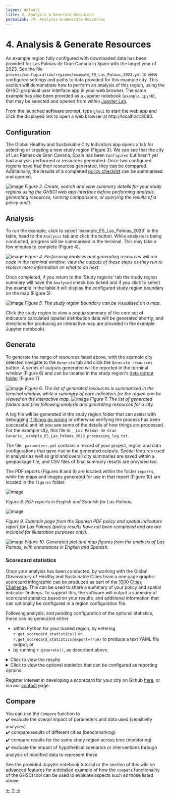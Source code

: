 ```yaml
---
layout: default
title: 4. Analysis & Generate Resources
permalink: /4.-Analysis-&-Generate-Resources
---
```


# 4. Analysis & Generate Resources

An example region fully configured with downloaded data has been provided for Las Palmas de Gran Canaria in Spain with the target year of 2023.  See the file `process/configuration/regions/example_ES_Las_Palmas_2023.yml` to view configured settings and paths to data provided for this example city.  This section will demonstrate how to perform an analysis of this region, using the GHSCI graphical user interface app in your web browser.  The same example has also been provided as a Jupyter notebook (`example.ipynb`), that may be selected and opened from within [Jupyter Lab](./#Jupyter-Lab).

From the launched software prompt, type `ghsci` to start the web app and click the displayed link to open a web browser at http://localhost:8080.

## Configuration
The Global Healthy and Sustainable City Indicators app opens a tab for selecting or creating a new study region (Figure 3).  We can see that the city of Las Palmas de Gran Canaria, Spain has been `Configured` but hasn't yet had analysis performed or resources generated.   Once two configured regions have had their resources generated, they can be compared.  Additionally, the results of a completed [policy checklist](https://healthysustainablecities.github.io/indicators/#Policy-indicator-analysis) can be summarised and queried.

![image](https://github.com/healthysustainablecities/global-indicators/assets/12984626/530f53fa-5989-48bf-8904-031faccb2225)
*Figure 3. Create, search and view summary details for your study regions using the GHSCI web app interface before performing analysis, generating resources, running comparisons, or querying the results of a policy audit.*

## Analysis
To run the example, click to select 'example_ES_Las_Palmas_2023' in the table, head to the `Analysis` tab and click the button.  While analysis is being conducted, progress will be summarised in the terminal.  This may take a few minutes to complete (Figure 4).

![image](https://github.com/healthysustainablecities/global-indicators/assets/12984626/ab5d2e51-4f94-459b-8fa4-212b46720373)
*Figure 4. Performing analysis and generating resources will run code in the terminal window; view the outputs of these steps as they run to receive more information on what to do next.*

Once completed, if you return to the 'Study regions' tab the study region summary will have the `Analysed` check box ticked and if you click to select the example in the table it will display the configured study region boundary on the map (Figure 5).

![image](https://github.com/healthysustainablecities/global-indicators/assets/12984626/0d65bfb4-dcb8-4b9f-833e-cda12893034e)
*Figure 5. The study region boundary can be visualised on a map.*

Click the study region to view a popup summary of the core set of indicators calculated (spatial distribution data will be generated shortly, and directions for producing an interactive map are provided in the example Jupyter notebook).

## Generate
To generate the range of resources listed above, with the example city selected navigate to the `Generate` tab and click the `Generate resources` button.  A series of outputs generated will be reported in the terminal window (Figure 6) and can be located in the study region's [data output folder](./#Data-output-folder) (Figure 7).

![image](https://github.com/healthysustainablecities/global-indicators/assets/12984626/1ccca037-49c7-49fa-aa0b-a9ca9ecfa003)
*Figure 6. The list of generated resources is summarised in the terminal window, while a summary of core indicators for the region can be viewed on the interactive map.*
![image](https://github.com/user-attachments/assets/cc7deaf8-014e-4267-8085-3649ff38b6dc)
*Figure 7. The list of generated folders and files following analysis and generating resources for a city.*

A log file will be generated in the study region folder that can assist with debugging [if things go wrong](./#What-if-I-get-stuck) or otherwise verifying the process has been successful and let you see some of the details of how things are processed.  For the example city, this file is `__Las Palmas de Gran Canaria__example_ES_Las_Palmas_2023_processing_log.txt`.

The file `_parameters.yml` contains a record of your project, region and data configurations that gave rise to the generated outputs.  Spatial features used in analysis as well as grid and overall city summaries are saved within a geopackage file, and CSV files of final summary results are provided too.  

The PDF reports (Figures 8 and 9) are located within the folder `reports`, while the maps and images generated for use in that report (Figure 10) are located in the `figures` folder.

![image](https://github.com/user-attachments/assets/a5fbb943-0f20-41ae-8e47-309cd75d0cab) 

*Figure 8. PDF reports in English and Spanish for Las Palmas.*

![image](https://github.com/user-attachments/assets/fe028569-ada7-4ee8-a29e-85338ffe14db)

*Figure 9. Example page from the Spanish PDF policy and spatial indicators report for Las Palmas (policy results have not been completed and are are included for illustration purposes only).*

![image](https://github.com/user-attachments/assets/9a3b62af-b693-456d-b69c-a4cf8f255e59)
*Figure 10. Generated plot and map figures from the analysis of Las Palmas, with annotations in English and Spanish.*

### Scorecard statistics
Once your analysis has been conducted, by working with the Global Observatory of Healthy and Sustainable Cities team a one page graphic scorecard infographic can be produced as part of the [1000 Cities Challenge](https://www.healthysustainablecities.org/1000cities/).  This can be used to share a summary of your policy and spatial indicator findings.  To support this, the software will output a summary of scorecard statistics based on your results, and additional information that can optionally be configured in a region configuration file.

Following analysis, and pending configuration of the optional statistics, these can be generated either
- within Python for your loaded region, by entering `r.get_scorecard_statistics()` or `r.get_scorecard_statistics(export=True)` to produce a text YAML file output; or
- by running `r.generate()`, as described above.

<details>

<summary>Click to view the results</summary>

```
City: Las Palmas de Gran Canaria
Country: Spain
Global region: Europe
Gini Index: Not configured
Gini source: Not configured
HDI Index: Not configured
HDI source: Not configured
Total urban area (km²): 62.99
Total population: 333,051
Total population source: Global Human Settlements urban centres: 2015 (EU JRC, 2019; Las Palmas de Gran Canaria only) under CC BY 4.0. Centro Nacional de Información Geográfica under CC-BY-4.0
City-wide density (pop/km²): 5287.54
GDP per capita (INT $): Not configured
Population with access to fresh food market or supermarket: 53.84
Population with access to regularly running formal public transport (<20 mins): 74.49
Population with access to any public open space: 75.93
Population living in neighbourhoods above minimum density threshold for WHO physical activity target: 85.1
Population living in neighbourhoods above minimum connectivity threshold for WHO physical activity target: 96.9
Population living in neighbourhoods above the median walkability across the 25 cities*: 95.2
Metropolitan transport policy with health-focused actions: {'identified': '✔', 'aligns': '✔', 'measurable': '✔'}
Air pollution policies for transport and land-use planning: {'identified': '✔', 'aligns': '✔', 'measurable': '✔'}
Requirements for public transport access to employment and services: {'identified': '✔', 'aligns': '✔', 'measurable': '✔'}
Employment distribution requirements: {'identified': '✘', 'aligns': '-', 'measurable': '-'}
Parking restrictions to discourage car use: {'identified': '✔', 'aligns': '✔', 'measurable': '✘'}
Minimum public open space access requirements: {'identified': '✔', 'aligns': '✔', 'measurable': '✔'}
Street connectivity requirements: {'identified': '✘', 'aligns': '-', 'measurable': '-'}
Provision of pedestrian infrastructure and targets for walking participation: {'identified': '✔', 'aligns': '✔', 'measurable': '✔'}
Provision of cycling infrastructure and targets for cycling participation: {'identified': '✔', 'aligns': '✔', 'measurable': '✔'}
Housing density requirements: {'identified': '✔', 'aligns': '✔', 'measurable': '✔'}
Minimum requirements for public transport access and targets for public transport use: {'identified': '✔', 'aligns': '✔', 'measurable': '✔'}
Publicly available information on government expenditure for different transport modes: {'identified': '✔', 'aligns': '✔', 'measurable': '✔'}
```

</details>

<details>

<summary>Click to view the optional statistics that can be configured as reporting options</summary>

```
  optional_scorecard_context_statistics:
    ## The scorecard is an optional summary of the policy and spatial indicator results.
    ## It is prepared by a graphic designer using an additional selection of contextual
    ## information and indicator results, which a research can provide to the GOHSC team.
    ## To specify values for these fields, uncomment and complete the required fields for each.
    ## For values, please only use numbers and decimal points; do not use commas or other punctuation.
    ## For more information, contact the GOHSC team at info@healthysustainablecities.org
    Gini:
      # Country Gini Index as an estimate of income inequality
      # see https://data.worldbank.org/indicator/SI.POV.GINI
      value:
      year:
      source:
    HDI:
      # Country Human Development Index (HDI)
      # https://hdr.undp.org/data-center/human-development-index#/indicies/HDI
      value:
      year:
      source:
    GDP per capita:
      # City Gross Domestic Product (GDP) per capita as an estimate of economic development (international dollar $)
      value:
      year:
      source:
    ## The following data may be optionally uncommented and provided by users using official data.
    ## This may be preferable to using derived estimates.
    City area (km²):
      # Total study region or city area in square kilometres (km²)
      value:
      year:
      source:
    City population:
      # Total study region or city population
      value:
      year:
      source:
```

</details>

Register interest in developing a scorecard for your city on Github [here](https://github.com/healthysustainablecities/global-indicators/issues/new?template=1000-cities-challenge-support.md), or via our [contact](https://www.healthysustainablecities.org/contact) page.


## Compare 
You can use the `Compare` function to  
:heavy_check_mark: evaluate the overall impact of parameters and data used (sensitivity analyses)   
:heavy_check_mark: compare results of different cities (benchmarking)    
:heavy_check_mark: compare results for the same study region across time (monitoring)    
:heavy_check_mark: evaluate the impact of hypothetical scenarios or interventions through analysis of modified data to represent these  

See the provided Jupyter notebook tutorial or the section of this wiki on [advanced features](./7.-Advanced-Features) for a detailed example of how the `compare` functionality of the GHSCI tool can be used to evaluate aspects such as those listed above.

[&larr;](./3.-Running-the-Software) [&uarr;]() [&rarr;](./5.-Detailed-Setup)